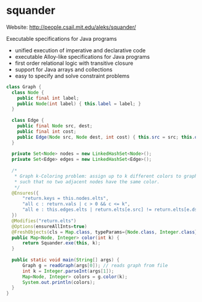 squander
========

Website: http://people.csail.mit.edu/aleks/squander/

Executable specifications for Java programs

  * unified execution of imperative and declarative code
  * executable Alloy-like specifications for Java programs
  * first order relational logic with transitive closure
  * support for Java arrays and collections
  * easy to specify and solve constraint problems
  
```java
class Graph {
  class Node {
    public final int label;
    public Node(int label) { this.label = label; }
  }
  
  class Edge {
    public final Node src, dest;
    public final int cost;
    public Edge(Node src, Node dest, int cost) { this.src = src; this.dest = dest; this.cost = cost; } 
  }
  
  private Set<Node> nodes = new LinkedHashSet<Node>();
  private Set<Edge> edges = new LinkedHashSet<Edge>();
  
  /*
   * Graph k-Coloring problem: assign up to k different colors to graph nodes
   * such that no two adjacent nodes have the same color.
   */
  @Ensures({
      "return.keys = this.nodes.elts", 
      "all c : return.vals | c > 0 && c <= k",
      "all e : this.edges.elts | return.elts[e.src] != return.elts[e.dst]"
  })
  @Modifies("return.elts")
  @Options(ensureAllInts=true)
  @FreshObjects(cls = Map.class, typeParams={Node.class, Integer.class}, num = 1)
  public Map<Node, Integer> color(int k) {
      return Squander.exe(this, k);
  }
    
  public static void main(String[] args) {
      Graph g = readGraph(args[0]); // reads graph from file
      int k = Integer.parseInt(args[1]);
      Map<Node, Integer> colors = g.color(k);
      System.out.println(colors);
  }  
}
```  
